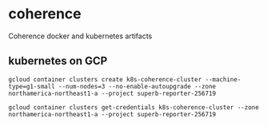 # coherence
Coherence docker and kubernetes artifacts


## kubernetes on GCP

```
gcloud container clusters create k8s-coherence-cluster --machine-type=g1-small --num-nodes=3 --no-enable-autoupgrade --zone northamerica-northeast1-a --project superb-reporter-256719
```

```
gcloud container clusters get-credentials k8s-coherence-cluster --zone northamerica-northeast1-a --project superb-reporter-256719 
```
